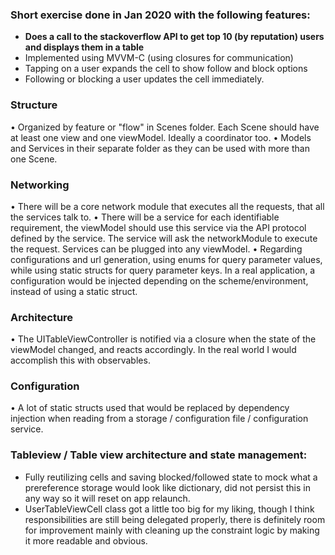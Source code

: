 
### Short exercise done in Jan 2020 with the following features:
- **Does a call to the stackoverflow API to get top 10 (by reputation) users and displays them in a table**
- Implemented using MVVM-C (using closures for communication)
- Tapping on a user expands the cell to show follow and block options
- Following or blocking a user updates the cell immediately.

### Structure
• Organized by feature or "flow" in Scenes folder. Each Scene should have at least one view and one viewModel. Ideally a coordinator too.
• Models and Services in their separate folder as they can be used with more than one Scene.

###  Networking

• There will be a core network module that executes all the requests, that all the services talk to.
• There will be a service for each identifiable requirement, the viewModel should use this service via the API protocol defined by the service. The service will ask the networkModule to execute the request. Services can be plugged into any viewModel.
• Regarding configurations and url generation, using enums for query parameter values, while using static structs for query parameter keys. In a real application, a configuration would be injected depending on the scheme/environment, instead of using a static struct.

###  Architecture

• The UITableViewController is notified via a closure when the state of the viewModel changed, and reacts accordingly. In the real world I would accomplish this with observables.
 
 ### Configuration

• A lot of static structs used that would be replaced by dependency injection when reading from a storage / configuration file / configuration service.

### Tableview / Table view architecture and state management:

-  Fully reutilizing cells and saving blocked/followed state to mock what a  prereference storage would look like dictionary, did not persist this in any way so it will reset on app relaunch.
- UserTableViewCell class got a little too big for my liking, though I think responsibilities are still being delegated properly, there is definitely room for improvement mainly with cleaning up the constraint logic by making it more readable and obvious.
